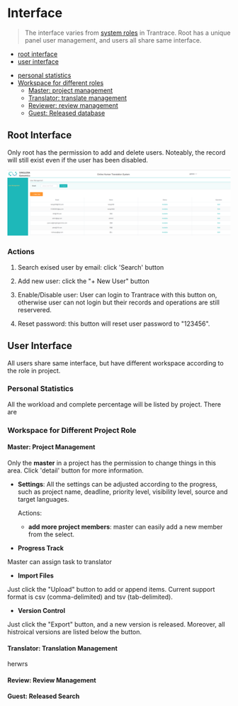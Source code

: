 # Interface

> The interface varies from [system roles](roles.md#system-roles) in Trantrace. Root has a unique panel user management, and users all share same interface.

+ [root interface](#root)
+ [user interface](#user) 
 - [personal statistics](#stat)
 - [Workspace for different roles](#workspace)
   - [Master: project management](#master)
   - [Translator: translate management](#translator)
   - [Reviewer: review management](#reviewer)
   - [Guest: Released database](#guest)

## Root Interface

<span id='root'></span>

Only root has the permission to add and delete users. Noteably, the record will still exist even if the user has been disabled.

![](/assets/interface.root.png)

### Actions

1. Search exised user by email: click 'Search' button 

2. Add new user: click the "+ New User" button

3. Enable/Disable user: User can login to Trantrace with this button on, otherwise user can not login but their records and operations are still reservered.
 
4. Reset password: this button will reset user password to "123456".


## User Interface

<span id='user'></span>

All users share same interface, but have different workspace according to the role in project.
 
### Personal Statistics

<span id='stat'></span>

All the workload and complete percentage will be listed by project. There are 


### Workspace for Different Project Role

<span id='workspace'></span>

#### Master: Project Management

<span id='master'></span>

Only the **master** in a project has the permission to change things in this area. Click 'detail' button for more information.

- **Settings**: All the settings can be adjusted according to the progress, such as project name, deadline, priority level, visibility level, source and target languages. 

   Actions:

  - **add more project members**: master can easily add a new member from the select. 
  
    

- **Progress Track**

Master can assign task to translator 

- **Import Files**

Just click the "Upload" button to add or append items. Current support format is csv (comma-delimited) and tsv (tab-delimited).

- **Version Control**

Just click the "Export" button, and a new version is released. Moreover, all histroical versions are listed below the button.

#### Translator: Translation Management

<span id='translator'></span>


herwrs 


#### Review: Review Management

<span id='reviewer'></span>


#### Guest: Released Search
<span id='guest'></span>





